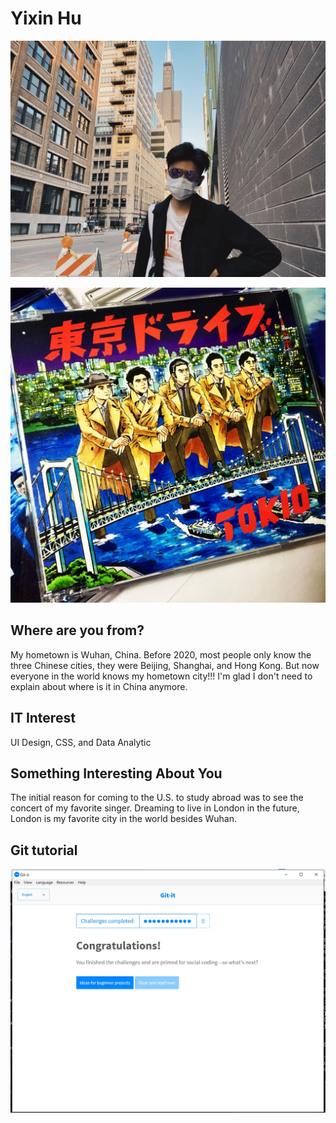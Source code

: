 # Yixin Hu

![yhu](images/yhu.jpg "yhu")

![v](images/v.jpg "v")

## Where are you from?

My hometown is Wuhan, China. Before 2020, most people only know the three Chinese cities, they were Beijing, Shanghai, and Hong Kong. But now everyone in the world knows my hometown city!!! I'm glad I don't need to explain about where is it in China anymore.

## IT Interest

UI Design, CSS, and Data Analytic

## Something Interesting About You

The initial reason for coming to the U.S. to study abroad was to see the concert of my favorite singer. Dreaming to live in London in the future, London is my favorite city in the world besides Wuhan.

## Git tutorial

![Git](images/git-it.jpg "git-it")
